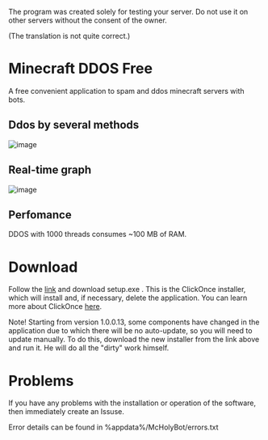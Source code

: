 The program was created solely for testing your server. Do not use it on other servers without the consent of the owner.

(The translation is not quite correct.)

# Minecraft DDOS Free

A free convenient application to spam and ddos minecraft servers with bots.

## Ddos by several methods
![image](https://user-images.githubusercontent.com/93156853/216658594-945b9351-86ee-4245-b903-fcdb97180e3d.png)


## Real-time graph
![image](https://user-images.githubusercontent.com/93156853/216661121-97959e39-4c38-4c4f-8310-847481b84656.png)

## Perfomance
DDOS with 1000 threads consumes ~100 MB of RAM.


# Download

Follow the [link](https://github.com/Titlehhhh/Minecraft-DDOS-Free/releases/tag/Main) and download setup.exe . This is the ClickOnce installer, which will install and, if necessary, delete the application. You can learn more about ClickOnce [here](https://learn.microsoft.com/ru-ru/visualstudio/deployment/clickonce-security-and-deployment?view=vs-2022).

Note! Starting from version 1.0.0.13, some components have changed in the application due to which there will be no auto-update, so you will need to update manually. To do this, download the new installer from the link above and run it. He will do all the "dirty" work himself. 


# Problems

If you have any problems with the installation or operation of the software, then immediately create an Issuse.

Error details can be found in %appdata%/McHolyBot/errors.txt
